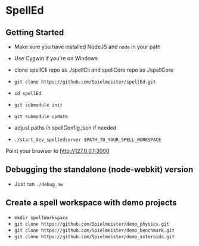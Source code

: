# SpellEd

## Getting Started

* Make sure you have installed NodeJS and `node` in your path
* Use Cygwin if you're on Windows
* clone spellCli repo as ./spellCli and spellCore repo as ./spellCore

* `git clone https://github.com/Spielmeister/spellEd.git`
* `cd spellEd`
* `git submodule init`
* `git submodule update`
* adjust paths in spellConfig.json if needed
* `./start_dev_spelledserver $PATH_TO_YOUR_SPELL_WORKSPACE`

Point your browser to http://127.0.0.1:3000

## Debugging the standalone (node-webkit) version
* Just run `./debug_nw`

## Create a spell workspace with demo projects

* `mkdir spellWorkspace`
*  `git clone https://github.com/Spielmeister/demo_physics.git`
*  `git clone https://github.com/Spielmeister/demo_benchmark.git`
*  `git clone https://github.com/Spielmeister/demo_asteroids.git`
